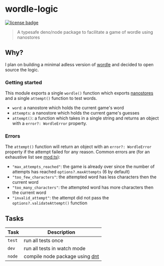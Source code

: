 # wordle-logic

<!-- Badges -->

<!-- TODO: deno.land/x badge -->
<!-- TODO: npm badge -->

[![license badge](https://img.shields.io/badge/license-mit-blue?style=for-the-badge&labelColor=blue)](https://github.com/jacob-shuman/wordle-logic/blob/main/LICENSE)

> A typesafe deno/node package to facilitate a game of wordle using nanostores

## Why?

I plan on building a minimal adless version of [wordle](https://en.wikipedia.org/wiki/Wordle) and decided to open source the logic.

### Getting started

This module exports a single `wordle()` function which exports [nanostores](https://github.com/nanostores/nanostores) and a single `attempt()` function to test words.

- `word`: a nanostore which holds the current game's word
- `attempts`: a nanostore which holds the current game's guesses
- `attempt()`: a function which takes in a single string and returns an object with a `error?: WordleError` property.

### Errors

The `attempt()` function will return an object with an `error?: WordleError` property if the attempt failed for any reason. Common errors are (for an exhaustive list see [mod.ts](./mod.ts)):

- `"max_attempts_reached"`: the game is already over since the number of attempts has reached `options?.maxAttempts` (6 by default)
- `"too_few_characters"`: the attempted word has less characters then the current word
- `"too_many_characters"`: the attempted word has more characters then the current word
- `"invalid_attempt"`: the attempt did not pass the `options?.validateAttempt()` function

## Tasks

| Task   | Description                                                       |
| ------ | ----------------------------------------------------------------- |
| `test` | run all tests once                                                |
| `dev`  | run all tests in watch mode                                       |
| `node` | compile node package using [dnt](https://github.com/denoland/dnt) |
